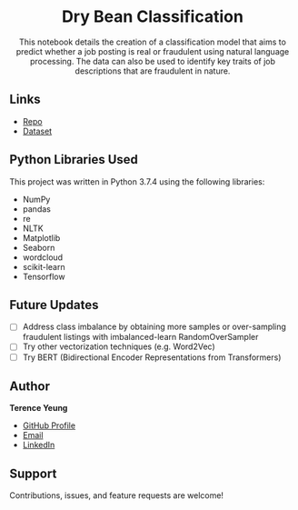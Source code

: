 <h1 align="center">Dry Bean Classification</h1>

<p align="center">This notebook details the creation of a classification model that aims to predict whether a job posting is real or fraudulent using natural language processing. The data can also be used to identify key traits of job descriptions that are fraudulent in nature.</p>

## Links

- [Repo](https://github.com/terence-yeung/fake_job_posting)
- [Dataset](https://www.kaggle.com/shivamb/real-or-fake-fake-jobposting-prediction)

## Python Libraries Used

This project was written in Python 3.7.4 using the following libraries:
- NumPy
- pandas
- re
- NLTK
- Matplotlib
- Seaborn
- wordcloud
- scikit-learn
- Tensorflow

## Future Updates

- [ ] Address class imbalance by obtaining more samples or over-sampling fraudulent listings with imbalanced-learn RandomOverSampler
- [ ] Try other vectorization techniques (e.g. Word2Vec)
- [ ] Try BERT (Bidirectional Encoder Representations from Transformers)

## Author

**Terence Yeung**

- [GitHub Profile](https://github.com/terence-yeung "Terence Yeung")
- [Email](mailto:terenceyeung0@gmail.com?subject=Hi "Hi!")
- [LinkedIn](https://www.linkedin.com/in/terence-yeung/)

## Support

Contributions, issues, and feature requests are welcome!
